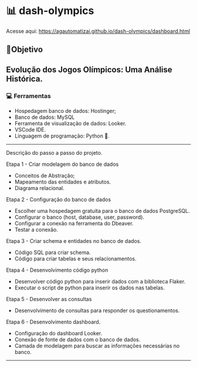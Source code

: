 # 📊 dash-olympics
Acesse aqui: https://agautomatizai.github.io/dash-olympics/dashboard.html

## 🎯Objetivo
Evolução dos Jogos Olímpicos: Uma Análise Histórica.
----
### 💻 Ferramentas
- Hospedagem banco de dados: Hostinger;
- Banco de dados: MySQL
- Ferramenta de visualização de dados: Looker.
- VSCode IDE.
- Linguagem de programação: Python 🐍.
---
Descrição do passo a passo do projeto.

Etapa 1 - Criar modelagem do banco de dados
- Conceitos de Abstração;
- Mapeamento das entidades e atributos.
- Diagrama relacional.

Etapa 2 - Configuração do banco de dados
- Escolher uma hospedagem gratuita para o banco de dados PostgreSQL.
- Configurar o banco (host, database, user, password).
- Configurar a conexão na ferramenta do Dbeaver.
- Testar a conexão.

Etapa 3 - Criar schema e entidades no banco de dados.
- Código SQL para criar schema.
- Código para criar tabelas e seus relacionamentos.

Etapa 4 - Desenvolvimento código python
- Desenvolver código python para inserir dados com a biblioteca Flaker.
- Executar o script de python para inserir os dados nas tabelas.

Etapa 5 - Desenvolver as consultas
- Desenvolvimento de consultas para responder os questionamentos.

Etapa 6 - Desenvolvimento dashboard.
- Configuração do dashboard Looker.
- Conexão de fonte de dados com o banco de dados.
- Camada de modelagem para buscar as informações necessárias no banco.
---

